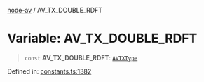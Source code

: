 [node-av](../globals.md) / AV\_TX\_DOUBLE\_RDFT

# Variable: AV\_TX\_DOUBLE\_RDFT

> `const` **AV\_TX\_DOUBLE\_RDFT**: [`AVTXType`](../type-aliases/AVTXType.md)

Defined in: [constants.ts:1382](https://github.com/seydx/av/blob/f8631fc881b394300b1479f511d55cf1c370a87f/src/constants/constants.ts#L1382)
